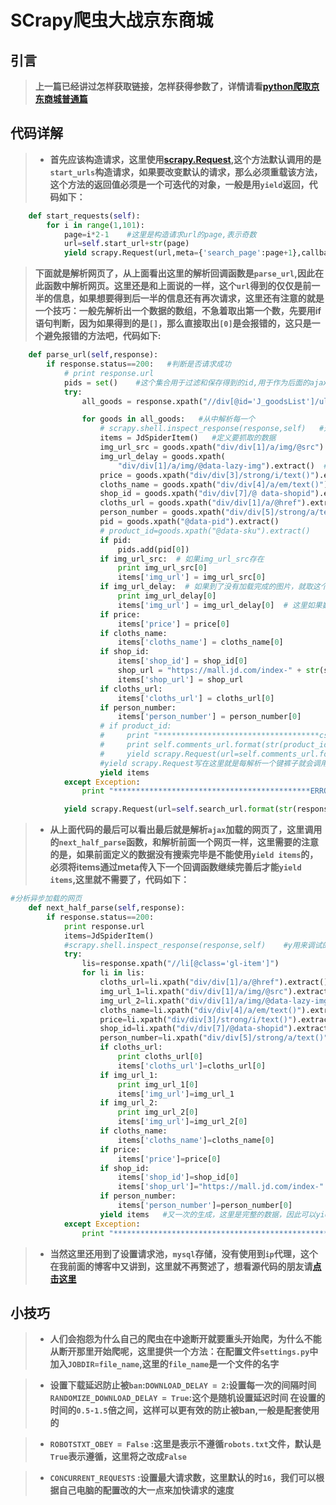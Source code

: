 # SCrapy爬虫大战京东商城

## 引言
>**上一篇已经讲过怎样获取链接，怎样获得参数了，详情请看[python爬取京东商城普通篇](https://chenjiabing666.github.io/2017/04/23/python%E7%88%AC%E8%99%AB%E5%A4%A7%E6%88%98%E4%BA%AC%E4%B8%9C%E5%95%86%E5%9F%8E/)**

## 代码详解

>* **首先应该构造请求，这里使用[scrapy.Request](http://scrapy-chs.readthedocs.io/zh_CN/0.24/topics/spiders.html),这个方法默认调用的是`start_urls`构造请求，如果要改变默认的请求，那么必须重载该方法，这个方法的返回值必须是一个可迭代的对象，一般是用`yield`返回，代码如下：**

```python
    def start_requests(self):
        for i in range(1,101):
            page=i*2-1    #这里是构造请求url的page,表示奇数
            url=self.start_url+str(page)
            yield scrapy.Request(url,meta={'search_page':page+1},callback=self.parse_url)   #这里使用meta想回调函数传入数据，回调函数使用response.meta['search-page']接受数据
```

>**下面就是解析网页了，从上面看出这里的解析回调函数是`parse_url`,因此在此函数中解析网页。这里还是和上面说的一样，这个`url`得到的仅仅是前一半的信息，如果想要得到后一半的信息还有再次请求，这里还有注意的就是一个技巧：一般先解析出一个数据的数组，不急着取出第一个数，先要用if语句判断，因为如果得到的是`[]`，那么直接取出`[0]`是会报错的，这只是一个避免报错的方法吧，代码如下:**

```python
    def parse_url(self,response):
        if response.status==200:   #判断是否请求成功
            # print response.url
            pids = set()    #这个集合用于过滤和保存得到的id,用于作为后面的ajax请求的url构成
            try:
                all_goods = response.xpath("//div[@id='J_goodsList']/ul/li")   #首先得到所有衣服的整个框架，然后从中抽取每一个框架

                for goods in all_goods:   #从中解析每一个
                    # scrapy.shell.inspect_response(response,self)   #这是一个调试的方法，这里会直接打开调试模式
                    items = JdSpiderItem()   #定义要抓取的数据
                    img_url_src = goods.xpath("div/div[1]/a/img/@src").extract()  # 如果不存在就是一个空数组[]，因此不能在这里取[0]
                    img_url_delay = goods.xpath(
                        "div/div[1]/a/img/@data-lazy-img").extract()  # 这个是没有加载出来的图片，这里不能写上数组取第一个[0]
                    price = goods.xpath("div/div[3]/strong/i/text()").extract()  #价格
                    cloths_name = goods.xpath("div/div[4]/a/em/text()").extract()
                    shop_id = goods.xpath("div/div[7]/@ data-shopid").extract()
                    cloths_url = goods.xpath("div/div[1]/a/@href").extract()
                    person_number = goods.xpath("div/div[5]/strong/a/text()").extract()
                    pid = goods.xpath("@data-pid").extract()
                    # product_id=goods.xpath("@data-sku").extract()
                    if pid:
                        pids.add(pid[0])
                    if img_url_src:  # 如果img_url_src存在
                        print img_url_src[0]
                        items['img_url'] = img_url_src[0]
                    if img_url_delay:  # 如果到了没有加载完成的图片，就取这个url
                        print img_url_delay[0]
                        items['img_url'] = img_url_delay[0]  # 这里如果数组不是空的，就能写了
                    if price:
                        items['price'] = price[0]
                    if cloths_name:
                        items['cloths_name'] = cloths_name[0]
                    if shop_id:
                        items['shop_id'] = shop_id[0]
                        shop_url = "https://mall.jd.com/index-" + str(shop_id[0]) + ".html"
                        items['shop_url'] = shop_url
                    if cloths_url:
                        items['cloths_url'] = cloths_url[0]
                    if person_number:
                        items['person_number'] = person_number[0]
                    # if product_id:
                    #     print "************************************csdjkvjfskvnk***********************"
                    #     print self.comments_url.format(str(product_id[0]),str(self.count))
                    #     yield scrapy.Request(url=self.comments_url.format(str(product_id[0]),str(self.count)),callback=self.comments)
                    #yield scrapy.Request写在这里就是每解析一个键裤子就会调用回调函数一次
                    yield items
            except Exception:
                print "********************************************ERROR**********************************************************************"

            yield scrapy.Request(url=self.search_url.format(str(response.meta['search_page']),",".join(pids)),callback=self.next_half_parse)    #再次请求，这里是请求ajax加载的数据，必须放在这里，因为只有等到得到所有的pid才能构成这个请求，回调函数用于下面的解析
```

>* **从上面代码的最后可以看出最后就是解析`ajax`加载的网页了，这里调用的`next_half_parse`函数，和解析前面一个网页一样，这里需要的注意的是，如果前面定义的数据没有搜索完毕是不能使用`yield items`的，必须将items通过meta传入下一个回调函数继续完善后才能`yield items`,这里就不需要了，代码如下：**

```python
#分析异步加载的网页
    def next_half_parse(self,response):
        if response.status==200:
            print response.url
            items=JdSpiderItem()
            #scrapy.shell.inspect_response(response,self)    #y用来调试的
            try:
                lis=response.xpath("//li[@class='gl-item']")
                for li in lis:
                    cloths_url=li.xpath("div/div[1]/a/@href").extract()
                    img_url_1=li.xpath("div/div[1]/a/img/@src").extract()
                    img_url_2=li.xpath("div/div[1]/a/img/@data-lazy-img").extract()
                    cloths_name=li.xpath("div/div[4]/a/em/text()").extract()
                    price=li.xpath("div/div[3]/strong/i/text()").extract()
                    shop_id=li.xpath("div/div[7]/@data-shopid").extract()
                    person_number=li.xpath("div/div[5]/strong/a/text()").extract()
                    if cloths_url:
                        print cloths_url[0]
                        items['cloths_url']=cloths_url[0]
                    if img_url_1:
                        print img_url_1[0]
                        items['img_url']=img_url_1
                    if img_url_2:
                        print img_url_2[0]
                        items['img_url']=img_url_2[0]
                    if cloths_name:
                        items['cloths_name']=cloths_name[0]
                    if price:
                        items['price']=price[0]
                    if shop_id:
                        items['shop_id']=shop_id[0]
                        items['shop_url']="https://mall.jd.com/index-" + str(shop_id[0]) + ".html"
                    if person_number:
                        items['person_number']=person_number[0]
                    yield items   #又一次的生成，这里是完整的数据，因此可以yield items
            except Exception:
                print "**************************************************"
```

>* **当然这里还用到了设置请求池，`mysql`存储，没有使用到`ip`代理，这个在我前面的博客中又讲到，这里就不再赘述了，想看源代码的朋友请[点击这里](https://github.com/chenjiabing666/JD_Scrapy_Spider)**

## 小技巧
>* **人们会抱怨为什么自己的爬虫在中途断开就要重头开始爬，为什么不能从断开那里开始爬呢，这里提供一个方法：在配置文件`settings.py`中加入`JOBDIR=file_name`,这里的`file_name`是一个文件的名字**

>* **设置下载延迟防止被`ban`:`DOWNLOAD_DELAY = 2`:设置每一次的间隔时间   `RANDOMIZE_DOWNLOAD_DELAY = True`:这个是随机设置延迟时间  在设置的时间的`0.5-1.5`倍之间，这样可以更有效的防止被ban,一般是配套使用的**

>* **`ROBOTSTXT_OBEY = False` :这里是表示不遵循`robots.txt`文件，默认是`True`表示遵循，这里将之改成`False`**

>* **`CONCURRENT_REQUESTS` :设置最大请求数，这里默认的时`16`，我们可以根据自己电脑的配置改的大一点来加快请求的速度**

